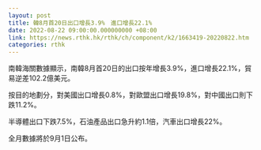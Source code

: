 ```yaml
---
layout: post
title: 韓8月首20日出口增長3.9%　進口增長22.1%
date: 2022-08-22 09:00:00.000000000 +08:00
link: https://news.rthk.hk/rthk/ch/component/k2/1663419-20220822.htm
categories: rthk
---
```


南韓海關數據顯示，南韓8月首20日的出口按年增長3.9%，進口增長22.1%，貿易逆差102.2億美元。

按目的地劃分，對美國出口增長0.8%，對歐盟出口增長19.8%，對中國出口則下跌11.2%。

半導體出口下跌7.5%，石油產品出口急升約1.1倍，汽車出口增長22%。

全月數據將於9月1日公布。
